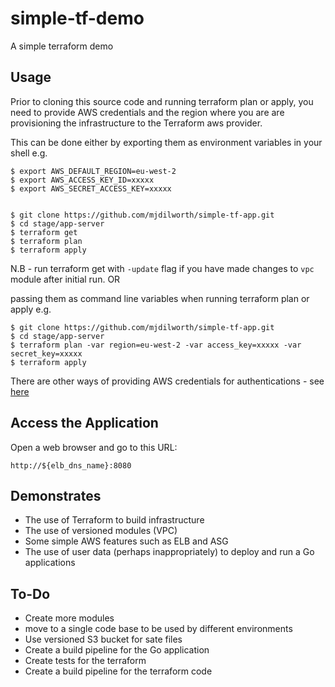 # simple-tf-demo
A simple terraform demo

## Usage ##
Prior to cloning this source code and running terraform plan or apply, you need to provide AWS credentials and the region
where you are are provisioning the infrastructure to the Terraform aws provider.

This can be done either by exporting them as environment variables in your shell e.g.
```
$ export AWS_DEFAULT_REGION=eu-west-2
$ export AWS_ACCESS_KEY_ID=xxxxx
$ export AWS_SECRET_ACCESS_KEY=xxxxx


$ git clone https://github.com/mjdilworth/simple-tf-app.git
$ cd stage/app-server
$ terraform get
$ terraform plan
$ terraform apply
```
N.B - run terraform get with `-update` flag if you have made changes to `vpc` module after initial run.
OR

passing them as command line variables when running terraform plan or apply e.g.
```
$ git clone https://github.com/mjdilworth/simple-tf-app.git
$ cd stage/app-server
$ terraform plan -var region=eu-west-2 -var access_key=xxxxx -var secret_key=xxxxx
$ terraform apply
```
There are other ways of providing AWS credentials for authentications - see [here](https://www.terraform.io/docs/providers/aws/#authentication)

## Access the Application ##
Open a web browser and go to this URL:
```
http://${elb_dns_name}:8080
```
## Demonstrates ##
- The use of Terraform to build infrastructure
- The use of versioned modules (VPC)
- Some simple AWS features such as ELB and ASG
- The use of user data (perhaps inappropriately) to deploy and run a Go applications

## To-Do ##
- Create more modules
- move to a single code base to be used by different environments
- Use versioned S3 bucket for sate files
- Create a build pipeline for the Go application
- Create tests for the terraform
- Create a build pipeline for the terraform code
